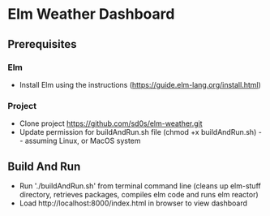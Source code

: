 # Elm Weather Dashboard

## Prerequisites

### Elm
* Install Elm using the instructions (https://guide.elm-lang.org/install.html)


### Project
* Clone project https://github.com/sd0s/elm-weather.git
* Update permission for buildAndRun.sh file (chmod +x buildAndRun.sh) -- assuming Linux, or MacOS system

## Build And Run
* Run './buildAndRun.sh' from terminal command line (cleans up elm-stuff directory, retrieves packages, compiles elm code and runs elm reactor)
* Load http://localhost:8000/index.html in browser to view dashboard

